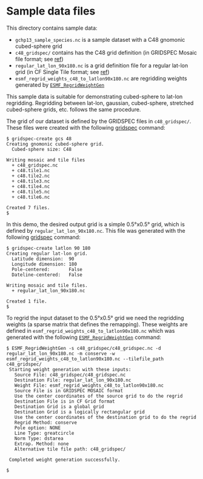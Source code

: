 # Sample data files

This directory contains sample data:

* `gchp13_sample_species.nc` is a sample dataset with a C48 gnomonic cubed-sphere grid
* `c48_gridspec/` contains has the C48 grid definition (in GRIDSPEC Mosaic file format; see [ref](https://earthsystemmodeling.org/docs/release/ESMF_8_1_1/ESMF_refdoc/node3.html#SECTION03028500000000000000)) 
* `regular_lat_lon_90x180.nc` is a grid definition file for a regular lat-lon grid (in CF Single Tile format; see [ref](https://earthsystemmodeling.org/docs/release/ESMF_8_1_1/ESMF_refdoc/node3.html#sec:fileformat:gridspec))
* `esmf_regrid_weights_c48_to_latlon90x180.nc` are regridding weights generated by [`ESMF_RegridWeightGen`](https://earthsystemmodeling.org/docs/release/ESMF_8_1_1/ESMF_refdoc/node3.html#SECTION03020000000000000000)

This sample data is suitable for demonstrating cubed-sphere to lat-lon regridding. Regridding between lat-lon,
gaussian, cubed-sphere, stretched cubed-sphere grids, etc. follows the same procedure.


The grid of our dataset is defined by the GRIDSPEC files in `c48_gridspec/`. These files were created with the 
following [gridspec](https://github.com/LiamBindle/gridspec) command: 
```console
$ gridspec-create gcs 48
Creating gnomonic cubed-sphere grid.
  Cubed-sphere size: C48

Writing mosaic and tile files
  + c48_gridspec.nc
  + c48.tile1.nc
  + c48.tile2.nc
  + c48.tile3.nc
  + c48.tile4.nc
  + c48.tile5.nc
  + c48.tile6.nc

Created 7 files.
$
```

In this demo, the desired output grid is a simple 0.5°x0.5° grid, which is defined by `regular_lat_lon_90x180.nc`. This
file was generated with the following [gridspec](https://github.com/LiamBindle/gridspec) command:
```console
$ gridspec-create latlon 90 180
Creating regular lat-lon grid.
  Latitude dimension:  90
  Longitude dimension: 180
  Pole-centered:       False
  Dateline-centered:   False

Writing mosaic and tile files.
  + regular_lat_lon_90x180.nc

Created 1 file.
$
```

To regrid the input dataset to the 0.5°x0.5° grid we need the regridding weights (a sparse matrix that defines the 
remapping). These weights are defined in `esmf_regrid_weights_c48_to_latlon90x180.nc` which was generated with 
the following [`ESMF_RegridWeightGen`](https://earthsystemmodeling.org/docs/release/ESMF_8_1_1/ESMF_refdoc/node3.html#SECTION03020000000000000000) command:
```console
$ ESMF_RegridWeightGen -s c48_gridspec/c48_gridspec.nc -d regular_lat_lon_90x180.nc -m conserve -w esmf_regrid_weights_c48_to_latlon90x180.nc --tilefile_path c48_gridspec/
 Starting weight generation with these inputs: 
   Source File: c48_gridspec/c48_gridspec.nc
   Destination File: regular_lat_lon_90x180.nc
   Weight File: esmf_regrid_weights_c48_to_latlon90x180.nc
   Source File is in GRIDSPEC MOSAIC format
   Use the center coordinates of the source grid to do the regrid
   Destination File is in CF Grid format
   Destination Grid is a global grid
   Destination Grid is a logically rectangular grid
   Use the center coordinates of the destination grid to do the regrid
   Regrid Method: conserve
   Pole option: NONE
   Line Type: greatcircle
   Norm Type: dstarea
   Extrap. Method: none
   Alternative tile file path: c48_gridspec/

 Completed weight generation successfully.

$
```
